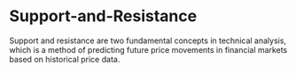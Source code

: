 # Support-and-Resistance
Support and resistance are two fundamental concepts in technical analysis, which is a method of predicting future price movements in financial markets based on historical price data.
